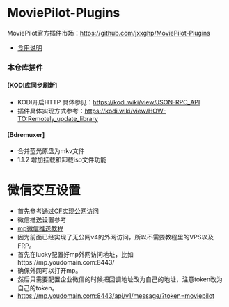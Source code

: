 # MoviePilot-Plugins
MoviePilot官方插件市场：https://github.com/jxxghp/MoviePilot-Plugins
- [食用说明](MP-readme.md)

### 本仓库插件

#### [KODI库同步刷新]
- KODI开启HTTP 具体参见：https://kodi.wiki/view/JSON-RPC_API
- 插件具体实现方式参考：https://kodi.wiki/view/HOW-TO:Remotely_update_library
#### [Bdremuxer]
- 合并蓝光原盘为mkv文件
- 1.1.2 增加挂载和卸载iso文件功能
####  

# 微信交互设置
- 首先参考[通过CF实现公网访问](https://github.com/almus2zhang/MoviePilot-Plugins/blob/main/CFplusLuck.md "通过CF实现公网访问")
- 微信推送设置参考 
- [mp微信推送教程](https://github.com/hjfzzm/md_files/blob/main/Movie-Pilot%E9%83%A8%E7%BD%B2%E4%B8%8E%E5%BE%AE%E4%BF%A1%E6%8E%A8%E9%80%81%E6%95%99%E7%A8%8B.md "mp微信推送教程")
- 因为前面已经实现了无公网v4的外网访问，所以不需要教程里的VPS以及FRP。
- 首先在lucky配置好mp外网访问地址，比如https://mp.youdomain.com:8443/
- 确保外网可以打开mp。
- 然后只需要配置企业微信的时候把回调地址改为自己的地址，注意token改为自己的token。
- https://mp.youdomain.com:8443/api/v1/message/?token=moviepilot
